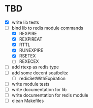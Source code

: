 # TBD
- [X] write lib tests
- [ ] bind lib to redis module commands
    - [X] REXPIRE
    - [X] REXPIREAT
    - [X] RTTL
    - [X] RUNEXPIRE
    - [X] RSETEX
    - [ ] REXECEX
- [ ] add rtexp as redis type
- [ ] add some decent seatbelts:
    - [ ] redisSetWithExpiration
- [ ] write module tests
- [ ] write documentation for lib
- [ ] write documentation for redis module
- [ ] clean Makefiles
